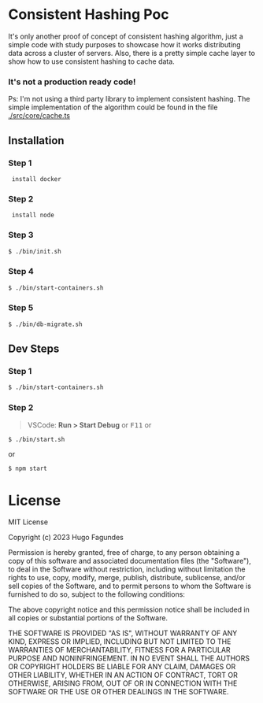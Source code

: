 # Consistent Hashing Poc
It's only another proof of concept of consistent hashing algorithm, just a simple code with study purposes to showcase how it works distributing data across a cluster of servers. Also, there is a pretty simple cache layer to show how to use consistent hashing to cache data.

### It's not a production ready code!

Ps: I'm not using a third party library to implement consistent hashing. The simple implementation of the algorithm could be found in the file [./src/core/cache.ts](https://github.com/ace-cooper/poc-consistent-hashing/blob/main/src/core/cache.ts)

## Installation
  ### Step 1
     install docker
  ### Step 2
     install node
  ### Step 3
  ```bash
  $ ./bin/init.sh
  ```
  ### Step 4
  ```bash
  $ ./bin/start-containers.sh
  ```
  ### Step 5
  ```bash
  $ ./bin/db-migrate.sh
  ```

## Dev Steps
  ### Step 1
  ```bash
  $ ./bin/start-containers.sh
  ```
  ### Step 2
  > VSCode: **Run > Start Debug** or <kbd>F11</kbd>
  or
  ```bash
  $ ./bin/start.sh
  ```
  or
  ```bash
  $ npm start
  ```

# License

MIT License

Copyright (c) 2023 Hugo Fagundes

Permission is hereby granted, free of charge, to any person obtaining a copy
of this software and associated documentation files (the "Software"), to deal
in the Software without restriction, including without limitation the rights
to use, copy, modify, merge, publish, distribute, sublicense, and/or sell
copies of the Software, and to permit persons to whom the Software is
furnished to do so, subject to the following conditions:

The above copyright notice and this permission notice shall be included in all
copies or substantial portions of the Software.

THE SOFTWARE IS PROVIDED "AS IS", WITHOUT WARRANTY OF ANY KIND, EXPRESS OR
IMPLIED, INCLUDING BUT NOT LIMITED TO THE WARRANTIES OF MERCHANTABILITY,
FITNESS FOR A PARTICULAR PURPOSE AND NONINFRINGEMENT. IN NO EVENT SHALL THE
AUTHORS OR COPYRIGHT HOLDERS BE LIABLE FOR ANY CLAIM, DAMAGES OR OTHER
LIABILITY, WHETHER IN AN ACTION OF CONTRACT, TORT OR OTHERWISE, ARISING FROM,
OUT OF OR IN CONNECTION WITH THE SOFTWARE OR THE USE OR OTHER DEALINGS IN THE
SOFTWARE.
